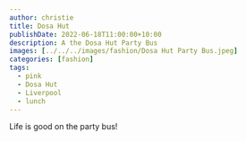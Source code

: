 ```yaml
---
author: christie
title: Dosa Hut
publishDate: 2022-06-18T11:00:00+10:00
description: A the Dosa Hut Party Bus
images: [../../../images/fashion/Dosa Hut Party Bus.jpeg]
categories: [fashion]
tags:
  - pink
  - Dosa Hut
  - Liverpool
  - lunch
---
```


Life is good on the party bus!
